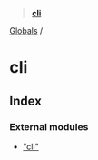 > **[cli](README.md)**

[Globals](globals.md) /

# cli

## Index

### External modules

* ["cli"](modules/_cli_.md)